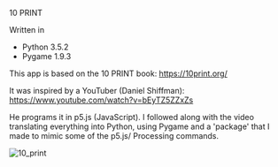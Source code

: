10 PRINT

Written in
- Python 3.5.2
- Pygame 1.9.3

This app is based on the 10 PRINT book: https://10print.org/

It was inspired by a YouTuber (Daniel Shiffman): https://www.youtube.com/watch?v=bEyTZ5ZZxZs

He programs it in p5.js (JavaScript). I followed along with the video translating everything into Python, using Pygame and a 'package' that I made to mimic some of the p5.js/ Processing commands.

![10_print](https://user-images.githubusercontent.com/7481680/31257100-affa3c2c-aa04-11e7-8c4a-e5b47682d5ef.gif)
